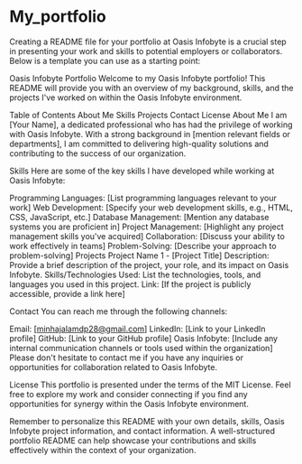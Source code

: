 # My_portfolio

Creating a README file for your portfolio at Oasis Infobyte is a crucial step in presenting your work and skills to potential employers or collaborators. Below is a template you can use as a starting point:

Oasis Infobyte Portfolio
Welcome to my Oasis Infobyte portfolio! This README will provide you with an overview of my background, skills, and the projects I've worked on within the Oasis Infobyte environment.

Table of Contents
About Me
Skills
Projects
Contact
License
About Me
I am [Your Name], a dedicated professional who has had the privilege of working with Oasis Infobyte. With a strong background in [mention relevant fields or departments], I am committed to delivering high-quality solutions and contributing to the success of our organization.

Skills
Here are some of the key skills I have developed while working at Oasis Infobyte:

Programming Languages: [List programming languages relevant to your work]
Web Development: [Specify your web development skills, e.g., HTML, CSS, JavaScript, etc.]
Database Management: [Mention any database systems you are proficient in]
Project Management: [Highlight any project management skills you've acquired]
Collaboration: [Discuss your ability to work effectively in teams]
Problem-Solving: [Describe your approach to problem-solving]
Projects
Project Name 1 - [Project Title]
Description: Provide a brief description of the project, your role, and its impact on Oasis Infobyte.
Skills/Technologies Used: List the technologies, tools, and languages you used in this project.
Link: [If the project is publicly accessible, provide a link here]


Contact
You can reach me through the following channels:

Email: [minhajalamdp28@gmail.com]
LinkedIn: [Link to your LinkedIn profile]
GitHub: [Link to your GitHub profile]
Oasis Infobyte: [Include any internal communication channels or tools used within the organization]
Please don't hesitate to contact me if you have any inquiries or opportunities for collaboration related to Oasis Infobyte.

License
This portfolio is presented under the terms of the MIT License. Feel free to explore my work and consider connecting if you find any opportunities for synergy within the Oasis Infobyte environment.

Remember to personalize this README with your own details, skills, Oasis Infobyte project information, and contact information. A well-structured portfolio README can help showcase your contributions and skills effectively within the context of your organization.






